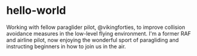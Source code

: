 # hello-world
Working with fellow paraglider pilot, @vikingforties, to improve collision avoidance measures in the low-level flying environment. 
I'm a former RAF and airline pilot, now enjoying the wonderful sport of paragliding and instructing beginners in how to join us in the air.
